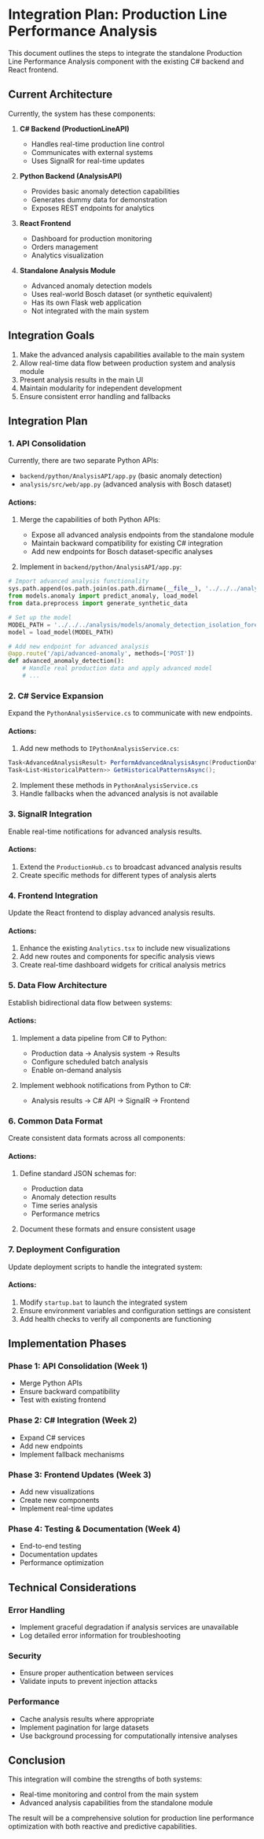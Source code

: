 # Integration Plan: Production Line Performance Analysis

This document outlines the steps to integrate the standalone Production Line Performance Analysis component with the existing C# backend and React frontend.

## Current Architecture

Currently, the system has these components:

1. **C# Backend (ProductionLineAPI)**
   - Handles real-time production line control
   - Communicates with external systems
   - Uses SignalR for real-time updates

2. **Python Backend (AnalysisAPI)**
   - Provides basic anomaly detection capabilities
   - Generates dummy data for demonstration
   - Exposes REST endpoints for analytics

3. **React Frontend**
   - Dashboard for production monitoring
   - Orders management
   - Analytics visualization

4. **Standalone Analysis Module**
   - Advanced anomaly detection models
   - Uses real-world Bosch dataset (or synthetic equivalent)
   - Has its own Flask web application
   - Not integrated with the main system

## Integration Goals

1. Make the advanced analysis capabilities available to the main system
2. Allow real-time data flow between production system and analysis module
3. Present analysis results in the main UI
4. Maintain modularity for independent development
5. Ensure consistent error handling and fallbacks

## Integration Plan

### 1. API Consolidation

Currently, there are two separate Python APIs:
- `backend/python/AnalysisAPI/app.py` (basic anomaly detection)
- `analysis/src/web/app.py` (advanced analysis with Bosch dataset)

#### Actions:
1. Merge the capabilities of both Python APIs:
   - Expose all advanced analysis endpoints from the standalone module
   - Maintain backward compatibility for existing C# integration
   - Add new endpoints for Bosch dataset-specific analyses

2. Implement in `backend/python/AnalysisAPI/app.py`:
```python
# Import advanced analysis functionality
sys.path.append(os.path.join(os.path.dirname(__file__), '../../../analysis/src'))
from models.anomaly import predict_anomaly, load_model
from data.preprocess import generate_synthetic_data

# Set up the model
MODEL_PATH = '../../../analysis/models/anomaly_detection_isolation_forest.pkl'
model = load_model(MODEL_PATH)

# Add new endpoint for advanced analysis
@app.route('/api/advanced-anomaly', methods=['POST'])
def advanced_anomaly_detection():
    # Handle real production data and apply advanced model
    # ...
```

### 2. C# Service Expansion

Expand the `PythonAnalysisService.cs` to communicate with new endpoints.

#### Actions:
1. Add new methods to `IPythonAnalysisService.cs`:
```csharp
Task<AdvancedAnalysisResult> PerformAdvancedAnalysisAsync(ProductionData data);
Task<List<HistoricalPattern>> GetHistoricalPatternsAsync();
```

2. Implement these methods in `PythonAnalysisService.cs`
3. Handle fallbacks when the advanced analysis is not available

### 3. SignalR Integration

Enable real-time notifications for advanced analysis results.

#### Actions:
1. Extend the `ProductionHub.cs` to broadcast advanced analysis results
2. Create specific methods for different types of analysis alerts

### 4. Frontend Integration

Update the React frontend to display advanced analysis results.

#### Actions:
1. Enhance the existing `Analytics.tsx` to include new visualizations
2. Add new routes and components for specific analysis views
3. Create real-time dashboard widgets for critical analysis metrics

### 5. Data Flow Architecture

Establish bidirectional data flow between systems:

#### Actions:
1. Implement a data pipeline from C# to Python:
   - Production data → Analysis system → Results
   - Configure scheduled batch analysis
   - Enable on-demand analysis

2. Implement webhook notifications from Python to C#:
   - Analysis results → C# API → SignalR → Frontend

### 6. Common Data Format

Create consistent data formats across all components:

#### Actions:
1. Define standard JSON schemas for:
   - Production data
   - Anomaly detection results
   - Time series analysis
   - Performance metrics

2. Document these formats and ensure consistent usage

### 7. Deployment Configuration

Update deployment scripts to handle the integrated system:

#### Actions:
1. Modify `startup.bat` to launch the integrated system
2. Ensure environment variables and configuration settings are consistent
3. Add health checks to verify all components are functioning

## Implementation Phases

### Phase 1: API Consolidation (Week 1)
- Merge Python APIs
- Ensure backward compatibility
- Test with existing frontend

### Phase 2: C# Integration (Week 2)
- Expand C# services
- Add new endpoints
- Implement fallback mechanisms

### Phase 3: Frontend Updates (Week 3)
- Add new visualizations
- Create new components
- Implement real-time updates

### Phase 4: Testing & Documentation (Week 4)
- End-to-end testing
- Documentation updates
- Performance optimization

## Technical Considerations

### Error Handling
- Implement graceful degradation if analysis services are unavailable
- Log detailed error information for troubleshooting

### Security
- Ensure proper authentication between services
- Validate inputs to prevent injection attacks

### Performance
- Cache analysis results where appropriate
- Implement pagination for large datasets
- Use background processing for computationally intensive analyses

## Conclusion

This integration will combine the strengths of both systems:
- Real-time monitoring and control from the main system
- Advanced analysis capabilities from the standalone module

The result will be a comprehensive solution for production line performance optimization with both reactive and predictive capabilities. 